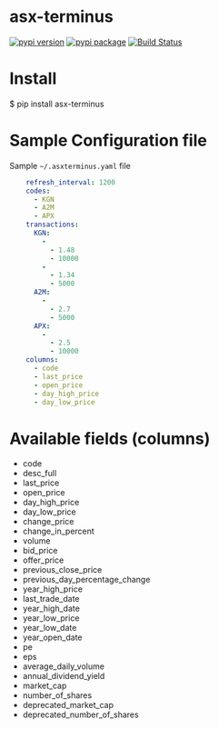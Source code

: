 asx-terminus
======================

[![pypi version]( https://img.shields.io/pypi/v/asx-terminus.svg)]( https://pypi.python.org/pypi/asx-terminus)
[![pypi package]( https://img.shields.io/pypi/dm/asx-terminus.svg)]( https://pypi.python.org/pypi/asx-terminus)
[![Build Status](https://travis-ci.org/geeknam/asx-terminus.svg?branch=master)](https://travis-ci.org/geeknam/asx-terminus)

Install
=============

  $ pip install asx-terminus


Sample Configuration file
===============================

Sample `~/.asxterminus.yaml` file

```yaml
    refresh_interval: 1200
    codes:
      - KGN
      - A2M
      - APX
    transactions:
      KGN:
        -
          - 1.48
          - 10000
        -
          - 1.34
          - 5000
      A2M:
        -
          - 2.7
          - 5000
      APX:
        -
          - 2.5
          - 10000
    columns:
      - code
      - last_price
      - open_price
      - day_high_price
      - day_low_price
```

Available fields (columns)
===============================

- code
- desc_full
- last_price
- open_price
- day_high_price
- day_low_price
- change_price
- change_in_percent
- volume
- bid_price
- offer_price
- previous_close_price
- previous_day_percentage_change
- year_high_price
- last_trade_date
- year_high_date
- year_low_price
- year_low_date
- year_open_date
- pe
- eps
- average_daily_volume
- annual_dividend_yield
- market_cap
- number_of_shares
- deprecated_market_cap
- deprecated_number_of_shares
